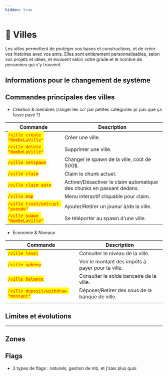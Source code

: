 ```yaml
---
hidden: true
---
```


# 🏢 Villes

Les villes permettent de protéger vos bases et constructions, et de créer vos histoires avec vos amis. Elles sont entièrement personnalisables, selon vos projets et idées, et évoluent selon votre grade et le nombre de personnes qui s'y trouvent.

## Informations pour le changement de système



## Commandes principales des villes



* Création & membres (ranger les co' par petites catégories pr pas que ça fasse pavé ?)

| Commande                                                        | Description                                                           |
| --------------------------------------------------------------- | --------------------------------------------------------------------- |
| <mark style="color:red;">`/ville create "NomDeLaVille"`</mark>  | Créer une ville.                                                      |
| <mark style="color:red;">`/ville delete "NomDeLaVille"`</mark>  | Supprimer une ville.                                                  |
| <mark style="color:red;">`/ville setspawn`</mark>               | Changer le spawn de la ville, coût de 500$.                           |
| <mark style="color:red;">`/ville claim`</mark>                  | Claim le chunk actuel.                                                |
| <mark style="color:red;">`/ville claim auto`</mark>             | Activer/Désactiver le claim automatique des chunks en passant dedans. |
| <mark style="color:red;">`/ville map`</mark>                    | Menu interactif cliquable pour claim.                                 |
| <mark style="color:red;">`/ville trust/untrust "pseudo"`</mark> | Ajouter/Retirer un joueur à/de la ville.                              |
| <mark style="color:red;">`/ville spawn "NomDeLaVille"`</mark>   | Se téléporter au spawn d'une ville.                                   |



* Économie & Niveaux&#x20;

| Commande                                                            | Description                                       |
| ------------------------------------------------------------------- | ------------------------------------------------- |
| <mark style="color:red;">`/ville level`</mark>                      | Consulter le niveau de la ville.                  |
| <mark style="color:red;">`/ville upkeep`</mark>                     | Voir le montant des impôts à payer pour ta ville. |
| <mark style="color:red;">`/ville balance`</mark>                    | Consulter le solde bancaire de la ville.          |
| <mark style="color:red;">`/ville deposit/withdraw "montant"`</mark> | Déposer/Retirer des sous de la banque de ville.   |
|                                                                     |                                                   |

## Limites et évolutions



***

## Zones

## Flags

* 3 types de flags : naturels, gestion de mb, et j'sais plus quoi
